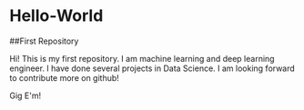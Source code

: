 # Hello-World
##First Repository

Hi!
This is my first repository.
I am machine learning and deep learning engineer. I have done several projects in Data Science.
I am looking forward to contribute more on github!

Gig E'm!

